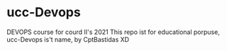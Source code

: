 # ucc-Devops
DEVOPS course for courd II's 2021
This repo ist for educational porpuse, ucc-Devops  is't name,
by CptBastidas XD
